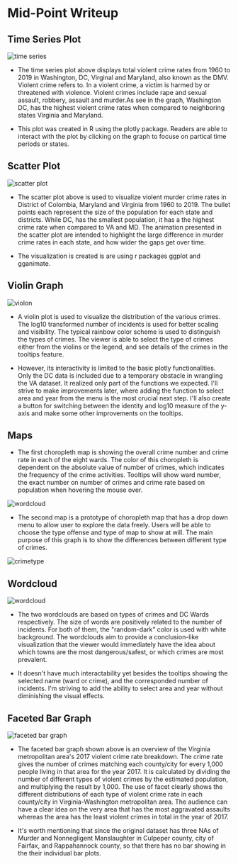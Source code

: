 # Mid-Point Writeup

## Time Series Plot

![time series](screenshots/dc_crime_rate_timeseries.png?raw=true "Title")

* The time series plot above displays total violent crime rates from 1960 to 2019 in Washington, DC, Virginal and Maryland, also known as the DMV. Violent crime refers to. In a violent crime, a victim is harmed by or threatened with violence. Violent crimes include rape and sexual assault, robbery, assault and murder.As see in the graph, Washington DC, has the highest violent crime rates when compared to neighboring states Virginia and Maryland.

* This plot was created in R using the plotly package. Readers are able to interact with the plot by clicking on the graph to focuse on partical time periods or states.

## Scatter Plot

![scatter plot](screenshots/dc_crime_rate_scatter.png?raw=true "Title")
* The scatter plot above is used to visualize violent murder crime rates in District of Colombia, Maryland and Virginia from 1960 to 2019. The bullet points each represent the size of the population for each state and districts. While DC, has the smallest population, it has a the highest crime rate when compared to VA and MD. The animation presented in the scatter plot are intended to highlight the large difference in murder crime rates in each state, and how wider the gaps get over time. 

* The visualization is created is are using r packages ggplot and gganimate.

## Violin Graph

![violon](screenshots/violin.png?raw=true "Title")

* A violin plot is used to visualize the distribution of the various crimes. The log10 transformed number of incidents is used for better scaling and visibility. The typical rainbow color scheme is used to distinguish the types of crimes. The viewer is able to select the type of crimes either from the violins or the legend, and see details of the crimes in the tooltips feature. 

* However, its interactivity is limited to the basic plotly functionalities. Only the DC data is included due to a temporary obstacle in wrangling the VA dataset. It realized only part of the functions we expected. I'll strive to make improvements later, where adding the function to select area and year from the menu is the most crucial next step. I'll also create a button for switching between the identity and log10 measure of the y-axis and make some other improvements on the tooltips. 

## Maps

* The first choropleth map is showing the overall crime number and crime rate in each of the eight wards. The color of this choropleth is dependent on the absolute value of number of crimes, which indicates the frequency of the crime activities. Tooltips will show ward number, the exact number on number of crimes and crime rate based on population when hovering the mouse over.

![wordcloud](screenshots\crime_2021.png?raw=true "Title")

* The second map is a prototype of choropleth map that has a drop down menu to allow user to explore the data freely. Users will be able to choose the type offense and type of map to show at will. The main purpose of this graph is to show the differences between different type of crimes.

![crimetype](screenshots/crime_type_2021.png?raw=true "Title")

## Wordcloud

![wordcloud](screenshots/wordcloud.png?raw=true "Title")

* The two wordclouds are based on types of crimes and DC Wards respectively. The size of words are positively related to the number of incidents. For both of them, the "random-dark" color is used with white background. The wordclouds aim to provide a conclusion-like visualization that the viewer would immediately have the idea about which towns are the most dangerous/safest, or which crimes are most prevalent. 

* It doesn't have much interactability yet besides the tooltips showing the selected name (ward or crime), and the corresponded number of incidents. I'm striving to add the ability to select area and year without diminishing the visual effects. 

## Faceted Bar Graph

![faceted bar graph](screenshots/VA_violent_crime.png?raw=true "Title")

* The faceted bar graph shown above is an overview of the Virginia metropolitan area's 2017 violent crime rate breakdown. The crime rate gives the number of crimes matching each county/city for every 1,000 people living in that area for the year 2017. It is calculated by dividing the number of different types of violent crimes by the estimated population, and multiplying the result by 1,000. The use of facet clearly shows the different distributions of each type of violent crime rate in each county/city in Virginia-Washington metropolitan area. The audience can have a clear idea on the very area that has the most aggravated assaults whereas the area has the least violent crimes in total in the year of 2017.

* It's worth mentioning that since the original dataset has three NAs of Murder and Nonnegligent Manslaughter in Culpeper county, city of Fairfax, and Rappahannock county, so that there has no bar showing in the their individual bar plots. 
